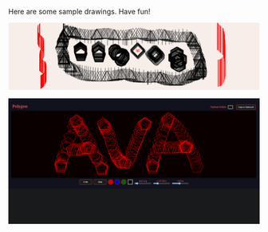 Here are some sample drawings. Have fun!

![drawing 1](static/draw1.png)

![drawing 2](static/draw2.png)
